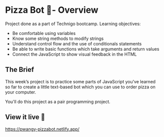 # Pizza Bot 🍕- Overview

Project done as a part of Technigo bootcamp. 
Learning objectives:

- Be comfortable using variables
- Know some string methods to modify strings
- Understand control flow and the use of conditionals statements
- Be able to write basic functions which take arguments and return values
- Connect the JavaScript to show visual feedback in the HTML

## The Brief

This week’s project is to practice some parts of JavaScript you've learned so far to create a little text-based bot which you can use to order pizza on your computer.

You'll do this project as a pair programming project.

## View it live 🔴

https://pwangy-pizzabot.netlify.app/
